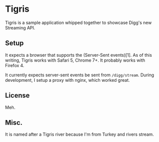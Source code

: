 Tigris
======

Tigris is a sample application whipped together to showcase Digg's new
Streaming API.

Setup
-----

It expects a browser that supports the (Server-Sent events)[1]. As of
this writing, Tigris works with Safari 5, Chrome 7+. It probably works
with Firefox 4.

It currently expects server-sent events be sent from `/digg/stream`. During
development, I setup a proxy with nginx, which worked great.

License
-------

Meh.

Misc.
------

It is named after a Tigris river because I'm from Turkey and rivers stream.